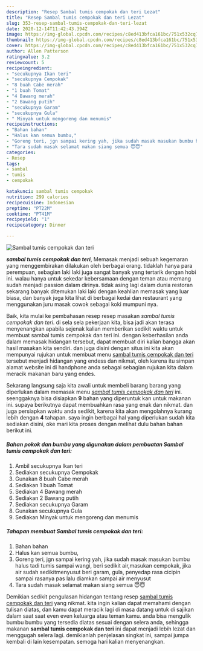 ```yaml
---
description: "Resep Sambal tumis cempokak dan teri Lezat"
title: "Resep Sambal tumis cempokak dan teri Lezat"
slug: 353-resep-sambal-tumis-cempokak-dan-teri-lezat
date: 2020-12-14T11:42:43.394Z
image: https://img-global.cpcdn.com/recipes/c8ed413bfca161bc/751x532cq70/sambal-tumis-cempokak-dan-teri-foto-resep-utama.jpg
thumbnail: https://img-global.cpcdn.com/recipes/c8ed413bfca161bc/751x532cq70/sambal-tumis-cempokak-dan-teri-foto-resep-utama.jpg
cover: https://img-global.cpcdn.com/recipes/c8ed413bfca161bc/751x532cq70/sambal-tumis-cempokak-dan-teri-foto-resep-utama.jpg
author: Allen Patterson
ratingvalue: 3.2
reviewcount: 5
recipeingredient:
- "secukupnya Ikan teri"
- "secukupnya Cempokak"
- "8 buah Cabe merah"
- "1 buah Tomat"
- "4 Bawang merah"
- "2 Bawang putih"
- "secukupnya Garam"
- "secukupnya Gula"
- " Minyak untuk mengoreng dan menumis"
recipeinstructions:
- "Bahan bahan"
- "Halus kan semua bumbu,"
- "Goreng teri, jgn sampai kering yah, jika sudah masak masukan bumbu halus tadi tumis sampai wangi, beri sedikit air,masukan cempokak, jika air sudah sedikitmenyusut beri garam, gula, penyedap rasa cicipin sampai rasanya pas lalu diamkan sampai air menyusut"
- "Tara sudah masak selamat makan siang semua 😇😇"
categories:
- Resep
tags:
- sambal
- tumis
- cempokak

katakunci: sambal tumis cempokak 
nutrition: 299 calories
recipecuisine: Indonesian
preptime: "PT22M"
cooktime: "PT41M"
recipeyield: "1"
recipecategory: Dinner

---
```



![Sambal tumis cempokak dan teri](https://img-global.cpcdn.com/recipes/c8ed413bfca161bc/751x532cq70/sambal-tumis-cempokak-dan-teri-foto-resep-utama.jpg)

<b><i>sambal tumis cempokak dan teri</i></b>, Memasak menjadi sebuah kegemaran yang menggembirakan dilakukan oleh berbagai orang. tidaklah hanya para perempuan, sebagian laki laki juga sangat banyak yang tertarik dengan hobi ini. walau hanya untuk sekedar kebersamaan dengan teman atau memang sudah menjadi passion dalam dirinya. tidak asing lagi dalam dunia restoran sekarang banyak ditemukan laki laki dengan keahlian memasak yang luar biasa, dan banyak juga kita lihat di berbagai kedai dan restaurant yang menggunakan juru masak cowok sebagai koki mumpuni nya.

Baik, kita mulai ke pembahasan resep resep masakan <i>sambal tumis cempokak dan teri</i>. di sela sela pekerjaan kita, bisa jadi akan terasa menyenangkan apabila sejenak kalian memberikan sedikit waktu untuk membuat sambal tumis cempokak dan teri ini. dengan keberhasilan anda dalam memasak hidangan tersebut, dapat membuat diri kalian bangga akan hasil masakan kita sendiri. dan juga disini dengan situs ini kita akan mempunyai rujukan untuk membuat menu <u>sambal tumis cempokak dan teri</u> tersebut menjadi hidangan yang endess dan nikmat, oleh karena itu simpan alamat website ini di handphone anda sebagai sebagian rujukan kita dalam meracik makanan baru yang endes.




Sekarang langsung saja kita awali untuk membeli barang barang yang diperlukan dalam memasak menu <u><i>sambal tumis cempokak dan teri</i></u> ini. seenggaknya bisa disiapkan <b>9</b> bahan yang diperuntuk kan untuk makanan ini. supaya berikutnya dapat membuahkan rasa yang enak dan nikmat. dan juga persiapkan waktu anda sedikit, karena kita akan mengolahnya kurang lebih dengan <b>4</b> tahapan. saya ingin berbagai hal yang diperlukan sudah kita sediakan disini, oke mari kita proses dengan melihat dulu bahan bahan berikut ini.

<!--inarticleads1-->

##### Bahan pokok dan bumbu yang digunakan dalam pembuatan Sambal tumis cempokak dan teri:

1. Ambil secukupnya Ikan teri
1. Sediakan secukupnya Cempokak
1. Gunakan 8 buah Cabe merah
1. Sediakan 1 buah Tomat
1. Sediakan 4 Bawang merah
1. Sediakan 2 Bawang putih
1. Sediakan secukupnya Garam
1. Gunakan secukupnya Gula
1. Sediakan  Minyak untuk mengoreng dan menumis




<!--inarticleads2-->

##### Tahapan membuat Sambal tumis cempokak dan teri:

1. Bahan bahan
1. Halus kan semua bumbu,
1. Goreng teri, jgn sampai kering yah, jika sudah masak masukan bumbu halus tadi tumis sampai wangi, beri sedikit air,masukan cempokak, jika air sudah sedikitmenyusut beri garam, gula, penyedap rasa cicipin sampai rasanya pas lalu diamkan sampai air menyusut
1. Tara sudah masak selamat makan siang semua 😇😇




Demikian sedikit pengulasan hidangan tentang resep <u>sambal tumis cempokak dan teri</u> yang nikmat. kita ingin kalian dapat memahami dengan tulisan diatas, dan kamu dapat meracik lagi di masa datang untuk di sajikan dalam saat saat even even keluarga atau teman kamu. anda bisa mengulik bumbu bumbu yang tersedia diatas sesuai dengan selera anda, sehingga makanan <b>sambal tumis cempokak dan teri</b> ini dapat menjadi lebih lezat dan menggugah selera lagi. demikianlah penjelasan singkat ini, sampai jumpa kembali di lain kesempatan. semoga hari kalian menyenangkan.
